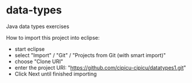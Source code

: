 # data-types
Java data types exercises

How to import this project into eclipse:  
 - start eclipse
 - select "Import" / "Git" / "Projects from Git (with smart import)"
 - choose "Clone URI"
 - enter the project URI: "https://github.com/cipicu-cipicu/datatypes1.git"
 - Click Next until finished importing

